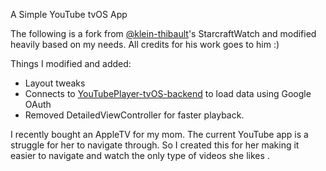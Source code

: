 A Simple YouTube tvOS App

The following is a fork from [@klein-thibault](https://github.com/klein-thibault/StarcraftWatch)'s StarcraftWatch and modified heavily based on my needs. All credits for his work goes to him :) 

Things I modified and added: 
  - Layout tweaks 
  - Connects to [YouTubePlayer-tvOS-backend](https://github.com/NazimAmin/YouTubePlayer-tvOS-backend) to load data using Google OAuth
  - Removed DetailedViewController for faster playback.

I recently bought an AppleTV for my mom. The current YouTube app is a struggle for her to navigate through. So I created this for her making it easier to navigate and watch the only type of videos she likes  . 



